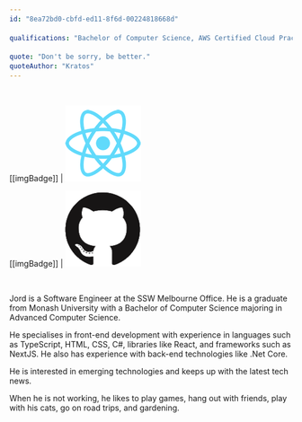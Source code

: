 ```yaml
---
id: "8ea72bd0-cbfd-ed11-8f6d-00224818668d"

qualifications: "Bachelor of Computer Science, AWS Certified Cloud Practitioner, ICAgile Certified Professional"

quote: "Don't be sorry, be better."
quoteAuthor: "Kratos"
---
```


<br/>

[[imgBadge]]
| ![React](../badges/Developer-react.png)

[[imgBadge]]
| ![GitHub](../badges/Developer-github.png)

<br/>

Jord is a Software Engineer at the SSW Melbourne Office. He is a graduate from Monash University with a Bachelor of Computer Science majoring in Advanced Computer Science.

He specialises in front-end development with experience in languages such as TypeScript, HTML, CSS, C#, libraries like React, and frameworks such as NextJS. He also has experience with back-end technologies like .Net Core.

He is interested in emerging technologies and keeps up with the latest tech news.

When he is not working, he likes to play games, hang out with friends, play with his cats, go on road trips, and gardening.